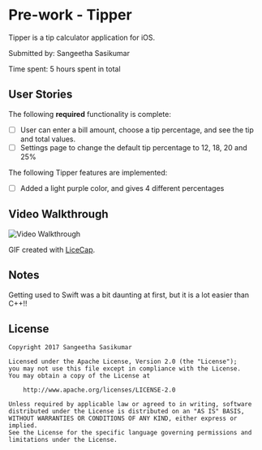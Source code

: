 # Pre-work - Tipper

Tipper is a tip calculator application for iOS.

Submitted by: Sangeetha Sasikumar

Time spent: 5 hours spent in total

## User Stories

The following **required** functionality is complete:

* [ ] User can enter a bill amount, choose a tip percentage, and see the tip and total values.
* [ ] Settings page to change the default tip percentage to 12, 18, 20 and 25%

The following Tipper features are implemented:

- [ ] Added a light purple color, and gives 4 different percentages

## Video Walkthrough 

<img src='http://i.imgur.com/I8Xofyf.gif' title='Tipper Walkthrough' width='' alt='Video Walkthrough' />

GIF created with [LiceCap](http://www.cockos.com/licecap/).

## Notes

Getting used to Swift was a bit daunting at first, but it is a lot easier than C++!!

## License

    Copyright 2017 Sangeetha Sasikumar

    Licensed under the Apache License, Version 2.0 (the "License");
    you may not use this file except in compliance with the License.
    You may obtain a copy of the License at

        http://www.apache.org/licenses/LICENSE-2.0

    Unless required by applicable law or agreed to in writing, software
    distributed under the License is distributed on an "AS IS" BASIS,
    WITHOUT WARRANTIES OR CONDITIONS OF ANY KIND, either express or implied.
    See the License for the specific language governing permissions and
    limitations under the License.
